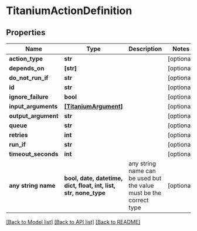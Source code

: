 # TitaniumActionDefinition


## Properties
Name | Type | Description | Notes
------------ | ------------- | ------------- | -------------
**action_type** | **str** |  | [optional] 
**depends_on** | **[str]** |  | [optional] 
**do_not_run_if** | **str** |  | [optional] 
**id** | **str** |  | [optional] 
**ignore_failure** | **bool** |  | [optional] 
**input_arguments** | [**[TitaniumArgument]**](TitaniumArgument.md) |  | [optional] 
**output_argument** | **str** |  | [optional] 
**queue** | **str** |  | [optional] 
**retries** | **int** |  | [optional] 
**run_if** | **str** |  | [optional] 
**timeout_seconds** | **int** |  | [optional] 
**any string name** | **bool, date, datetime, dict, float, int, list, str, none_type** | any string name can be used but the value must be the correct type | [optional]

[[Back to Model list]](../README.md#documentation-for-models) [[Back to API list]](../README.md#documentation-for-api-endpoints) [[Back to README]](../README.md)


